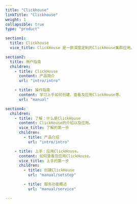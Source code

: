 ```yaml
---
title: "Clickhouse"
linkTitle: "Clickhouse"
weight: 1
collapsible: true
type: "product"

section1:
  title: Clickhouse
  vice_title: ClickHouse 是一款深度定制的ClickHouse集群应用。

section2:
  title: 用户指南
  children:
    - title: ClickHouse
      content: 产品简介
      url: "intro/intro"

    - title: 操作指南
      content: 学习上手如何创建、查看及应用ClickHouse等。
      url: "manual"

section4:
  children:
    - title: 了解：什么是ClickHouse
      content: ClickHouse的介绍以及应用。
      vice_title: 了解的第一步
      children:
        - title: 产品介绍
          url: "intro/intro" 

    - title: 上手：应用ClickHouse。
      content: 如何查看及应用ClickHouse。
      vice_title: 上手的第一步
      children: 
        - title: 创建ClickHouse
          url: "manual/setstep"

        - title: 服务功能概述
          url: "manual/service"

---
```


<!-- type: "product" 这个参数表明这是一个产品index页面 -->
<!-- section1 为产品index页面 主标题 副标题 video  video_img为视频图片  -->
<!-- section2 为产品index页面 第一个大块的用户文档配置  -->
<!-- section3 为产品index页面 第二个大块的开发者文档配置  -->
<!-- section4 为产品index页面 第三个大块的学习路径配置  -->